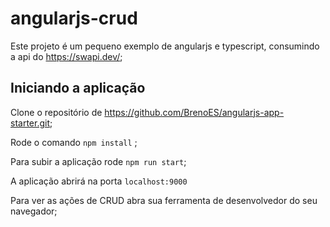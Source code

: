 # angularjs-crud

Este projeto é um pequeno exemplo de angularjs e typescript, consumindo a api do https://swapi.dev/;

## Iniciando a aplicação

Clone o repositório de https://github.com/BrenoES/angularjs-app-starter.git;

Rode o comando `npm install` ;

Para subir a aplicação rode `npm run start`;

A aplicação abrirá na porta `localhost:9000` 

Para ver as ações de CRUD abra sua ferramenta de desenvolvedor do seu navegador;

